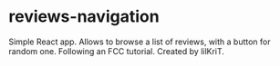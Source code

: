 # reviews-navigation

Simple React app. Allows to browse a list of reviews, with a button for random one. Following an FCC tutorial.
Created by lilKriT.
